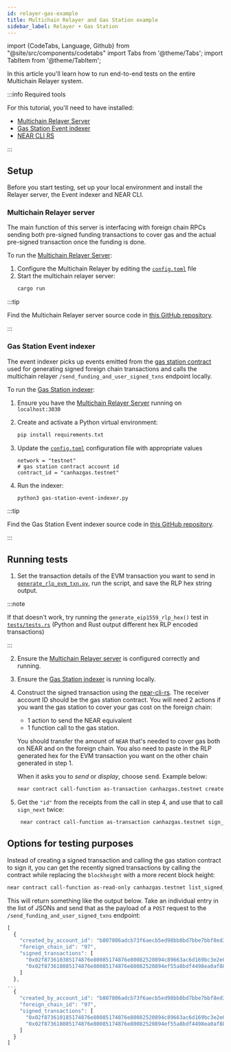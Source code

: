 ```yaml
---
id: relayer-gas-example
title: Multichain Relayer and Gas Station example
sidebar_label: Relayer + Gas Station
---
```

import {CodeTabs, Language, Github} from "@site/src/components/codetabs"
import Tabs from '@theme/Tabs';
import TabItem from '@theme/TabItem';

In this article you'll learn how to run end-to-end tests on the entire Multichain Relayer system.  

:::info Required tools

For this tutorial, you'll need to have installed:

 - [Multichain Relayer Server](https://github.com/near/multichain-relayer-server)
 - [Gas Station Event indexer](https://github.com/near/gas-station-event-indexer)
 - [NEAR CLI RS](https://github.com/near/near-cli-rs)

:::

## Setup

Before you start testing, set up your local environment and install the Relayer server, the Event indexer and NEAR CLI.

### Multichain Relayer server

The main function of this server is interfacing with foreign chain RPCs sending both pre-signed funding transactions to cover gas and the actual pre-signed transaction once the funding is done.

To run the [Multichain Relayer Server](https://github.com/near/multichain-relayer-server):

1. Configure the Multichain Relayer by editing the [`config.toml`](https://github.com/near/multichain-relayer-server/blob/main/config.toml) file
2. Start the multichain relayer server:
   ```sh
   cargo run
   ```

:::tip

Find the Multichain Relayer server source code in [this GitHub repository](https://github.com/near/multichain-relayer-server).

:::

### Gas Station Event indexer

The event indexer picks up events emitted from the [gas station contract](gas-station.md) used for generating signed foreign chain transactions and calls the multichain relayer `/send_funding_and_user_signed_txns` endpoint locally.

To run the [Gas Station indexer](https://github.com/near/gas-station-event-indexer):

1. Ensure you have the [Multichain Relayer Server](#multichain-relayer-server) running on `localhost:3030`
2. Create and activate a Python virtual environment:
   ```sh
   pip install requirements.txt
   ```

3. Update the [`config.toml`](https://github.com/near/gas-station-event-indexer/blob/main/config.toml) configuration file with appropriate values
   ```
   network = "testnet"
   # gas station contract account id
   contract_id = "canhazgas.testnet"
   ```

4. Run the indexer:
   ```sh
   python3 gas-station-event-indexer.py
   ```

:::tip

Find the Gas Station Event indexer source code in [this GitHub repository](https://github.com/near/gas-station-event-indexer).

:::

## Running tests

1. Set the transaction details of the EVM transaction you want to send in [`generate_rlp_evm_txn.py`](https://github.com/near/multichain-relayer-server/blob/5b040611f2dc6c6b405b5ec00d5102e3cc27a65c/integration_tests/generate_rlp_evm_txn.py), run the script, and save the RLP hex string output.

<CodeTabs>
  <Language value="Python" language="python">
    <Github fname="generate_rlp_evm_txn.py"
        url="https://github.com/near/multichain-relayer-server/blob/5b040611f2dc6c6b405b5ec00d5102e3cc27a65c/integration_tests/generate_rlp_evm_txn.py"
        start="7" end="13" />
  </Language>
  <Language value="Rust" language="rust">
    <Github fname="test.rs"
        url="https://github.com/near/multichain-relayer-server/blob/5b040611f2dc6c6b405b5ec00d5102e3cc27a65c/tests/tests.rs"
        start="7" end="13" />
  </Language>
</CodeTabs>

:::note

If that doesn't work, try running the `generate_eip1559_rlp_hex()` test in [`tests/tests.rs`](https://github.com/near/multichain-relayer-server/blob/5b040611f2dc6c6b405b5ec00d5102e3cc27a65c/tests/tests.rs) (Python and Rust output different hex RLP encoded transactions)

:::

2. Ensure the [Multichain Relayer server](#multichain-relayer-server) is configured correctly and running.

3. Ensure the [Gas Station indexer](#gas-station-event-indexer) is running locally.

4. Construct the signed transaction using the [near-cli-rs](https://github.com/near/near-cli-rs).
   The receiver account ID should be the gas station contract.
   You will need 2 actions if you want the gas station to cover your gas cost on the foreign chain:
    - 1 action to send the NEAR equivalent
    - 1 function call to the gas station.

   You should transfer the amount of `NEAR` that's needed to cover gas both on NEAR and on the foreign chain.
   You also need to paste in the RLP generated hex for the EVM transaction you want on the other chain generated in step 1.

   When it asks you to _send_ or _display_, choose <kbd>send</kbd>.
   Example below:
   ```sh
   near contract call-function as-transaction canhazgas.testnet create_transaction json-args '{"transaction_rlp_hex":"eb80851bf08eb000825208947b965bdb7f0464843572eb2b8c17bdf27b720b14872386f26fc1000080808080","use_paymaster":true}' prepaid-gas '100.000 TeraGas' attached-deposit '0.5 NEAR' sign-as nomnomnom.testnet network-config testnet sign-with-keychain send
   ```

5. Get the `"id"` from the receipts from the call in step 4, and use that to call `sign_next` twice:
   ```sh
    near contract call-function as-transaction canhazgas.testnet sign_next json-args '{"id":"16"}' prepaid-gas '300.0 Tgas' attached-deposit '0 NEAR' sign-as nomnomnom.testnet network-config testnet sign-with-keychain send
   ```

## Options for testing purposes

Instead of creating a signed transaction and calling the gas station contract to sign it, you can get the recently signed transactions by calling the contract while replacing the `blockheight` with a more recent block height:

```sh
near contract call-function as-read-only canhazgas.testnet list_signed_transaction_sequences_after json-args '{"block_height":"157111000"}' network-config testnet now
```

This will return something like the output below. Take an individual entry in the list of JSONs and send that as the payload of a `POST` request to the `/send_funding_and_user_signed_txns` endpoint:

```jsx
[
  {
    "created_by_account_id": "b807806adcb73f6aecb5ed98bb8bd7bbe7bbf8ed342596ab700ef6b050abc4c3",
    "foreign_chain_id": "97",
    "signed_transactions": [
      "0x02f873610385174876e80085174876e80082520894c89663ac6d169bc3e2e0a99d9fe96f2e82bcc307870eebe0b40e800080c080a0712d44ba4cd7567764231e21f054c5e7d008055222820e9d5ba148ede48755f7a06e8b812d37047593fc51fce7254ea7aef89927cada729bc903cd36fa9659dce4",
      "0x02f873618085174876e80085174876e80082520894ef55a8bdf4498ea0af88bc54efb29608bb25e130872aa1efb94e000080c080a017d7024fe9e32ad8da1181729fac7e6a45311c47bf59f2b5a8b5e9fe002c0617a04ad725b362cf12c6e066c5b0b7ecbbf08f5e4d0a240337e6ddc8076f0528e3e5"
    ]
  },
...
  {
    "created_by_account_id": "b807806adcb73f6aecb5ed98bb8bd7bbe7bbf8ed342596ab700ef6b050abc4c3",
    "foreign_chain_id": "97",
    "signed_transactions": [
      "0x02f873610185174876e80085174876e80082520894c89663ac6d169bc3e2e0a99d9fe96f2e82bcc307870eebe0b40e800080c001a0ff19fe769246de8483b986e5aeaa3360bfb74f238e2a91ea353dac9aad9e24a0a020485dcd2c64172b9bc058b7813646dafbf2f27d51aae388b074e514fdb6de05",
      "0x02f873618085174876e80085174876e80082520894ef55a8bdf4498ea0af88bc54efb29608bb25e130872e2f6e5e14800080c001a0dac67c383e8de3211f3c5d360cc2e9a21d160711fc3f80113ac525169317e2eca07140a1d0d1528b6eaf9fac4bb1bd44c1c4f63bb956292b0211a0dad1748e2eea"
    ]
  }
]
```


